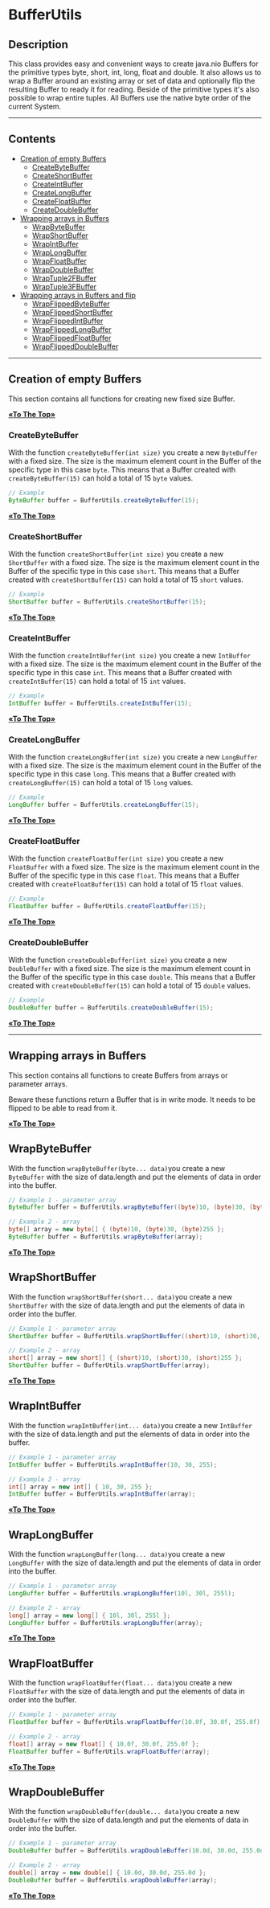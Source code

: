 # BufferUtils

## Description

This class provides easy and convenient ways to create java.nio Buffers for the primitive types byte, short, int, long, float and double. It also allows us to wrap a Buffer around an existing
array or set of data and optionally flip the resulting Buffer to ready it for reading. Beside of the primitive types it's also possible to wrap entire tuples. All Buffers use the native
byte order of the current System.

--- 

## Contents

* [Creation of empty Buffers](#creation-of-empty-buffers)
  * [CreateByteBuffer](#createbytebuffer)
  * [CreateShortBuffer](#createshortbuffer)
  * [CreateIntBuffer](#createintbuffer)
  * [CreateLongBuffer](#createlongbuffer)
  * [CreateFloatBuffer](#createfloatbuffer)
  * [CreateDoubleBuffer](#createdoublebuffer)
* [Wrapping arrays in Buffers](#wrapping-arrays-in-buffers)
  * [WrapByteBuffer](#wrapbytebuffer)
  * [WrapShortBuffer](#wrapshortbuffer)
  * [WrapIntBuffer](#wrapintbuffer)
  * [WrapLongBuffer](#wraplongbuffer)
  * [WrapFloatBuffer](#wrapfloatbuffer)
  * [WrapDoubleBuffer](#wrapdoublebuffer)
  * [WrapTuple2FBuffer](#wraptuple2fbuffer)
  * [WrapTuple3FBuffer](#wraptuple3fbuffer)
* [Wrapping arrays in Buffers and flip](#wrapping-arrays-in-buffers-and-flip)
  * [WrapFlippedByteBuffer](#wrapflippedbytebuffer)
  * [WrapFlippedShortBuffer](#wrapflippedshortbuffer)
  * [WrapFlippedIntBuffer](#wrapflippedintbuffer)
  * [WrapFlippedLongBuffer](#wrapflippedlongbuffer)
  * [WrapFlippedFloatBuffer](#wrapflippedfloatbuffer)
  * [WrapFlippedDoubleBuffer](#wrapflippeddoublebuffer)

---

## Creation of empty Buffers

This section contains all functions for creating new fixed size Buffer.

[**&laquo;To The Top&raquo;**](#)

### CreateByteBuffer

With the function `createByteBuffer(int size)` you create a new `ByteBuffer` with a fixed size.
The size is the maximum element count in the Buffer of the specific type in this case `byte`. This means that a Buffer created with `createByteBuffer(15)` can hold a total of 15 `byte` values.

```java
// Example
ByteBuffer buffer = BufferUtils.createByteBuffer(15);
```

[**&laquo;To The Top&raquo;**](#)

### CreateShortBuffer

With the function `createShortBuffer(int size)` you create a new `ShortBuffer` with a fixed size.
The size is the maximum element count in the Buffer of the specific type in this case `short`. This means that a Buffer created with `createShortBuffer(15)` can hold a total of 15 `short` values.

```java
// Example
ShortBuffer buffer = BufferUtils.createShortBuffer(15);
```

[**&laquo;To The Top&raquo;**](#)

### CreateIntBuffer

With the function `createIntBuffer(int size)` you create a new `IntBuffer` with a fixed size.
The size is the maximum element count in the Buffer of the specific type in this case `int`. This means that a Buffer created with `createIntBuffer(15)` can hold a total of 15 `int` values.

```java
// Example
IntBuffer buffer = BufferUtils.createIntBuffer(15);
```

[**&laquo;To The Top&raquo;**](#)

### CreateLongBuffer

With the function `createLongBuffer(int size)` you create a new `LongBuffer` with a fixed size.
The size is the maximum element count in the Buffer of the specific type in this case `long`. This means that a Buffer created with `createLongBuffer(15)` can hold a total of 15 `long` values.

```java
// Example
LongBuffer buffer = BufferUtils.createLongBuffer(15);
```

[**&laquo;To The Top&raquo;**](#)

### CreateFloatBuffer

With the function `createFloatBuffer(int size)` you create a new `FloatBuffer` with a fixed size.
The size is the maximum element count in the Buffer of the specific type in this case `float`. This means that a Buffer created with `createFloatBuffer(15)` can hold a total of 15 `float` values.

```java
// Example
FloatBuffer buffer = BufferUtils.createFloatBuffer(15);
```

[**&laquo;To The Top&raquo;**](#)

### CreateDoubleBuffer

With the function `createDoubleBuffer(int size)` you create a new `DoubleBuffer` with a fixed size.
The size is the maximum element count in the Buffer of the specific type in this case `double`. This means that a Buffer created with `createDoubleBuffer(15)` can hold a total of 15 `double` values.

```java
// Example
DoubleBuffer buffer = BufferUtils.createDoubleBuffer(15);
```

[**&laquo;To The Top&raquo;**](#)

---

## Wrapping arrays in Buffers

This section contains all functions to create Buffers from arrays or parameter arrays.

Beware these functions return a Buffer that is in write mode. It needs to be flipped to be able to read from it.

[**&laquo;To The Top&raquo;**](#)

## WrapByteBuffer

With the function `wrapByteBuffer(byte... data)`you create a new `ByteBuffer` with the size of data.length and put the elements of data in order into the buffer.

```java
// Example 1 - parameter array
ByteBuffer buffer = BufferUtils.wrapByteBuffer((byte)10, (byte)30, (byte)255);

// Example 2 - array
byte[] array = new byte[] { (byte)10, (byte)30, (byte)255 };
ByteBuffer buffer = BufferUtils.wrapByteBuffer(array);
```

[**&laquo;To The Top&raquo;**](#)

## WrapShortBuffer

With the function `wrapShortBuffer(short... data)`you create a new `ShortBuffer` with the size of data.length and put the elements of data in order into the buffer.

```java
// Example 1 - parameter array
ShortBuffer buffer = BufferUtils.wrapShortBuffer((short)10, (short)30, (short)255);

// Example 2 - array
short[] array = new short[] { (short)10, (short)30, (short)255 };
ShortBuffer buffer = BufferUtils.wrapShortBuffer(array);
```

[**&laquo;To The Top&raquo;**](#)

## WrapIntBuffer

With the function `wrapIntBuffer(int... data)`you create a new `IntBuffer` with the size of data.length and put the elements of data in order into the buffer.

```java
// Example 1 - parameter array
IntBuffer buffer = BufferUtils.wrapIntBuffer(10, 30, 255);

// Example 2 - array
int[] array = new int[] { 10, 30, 255 };
IntBuffer buffer = BufferUtils.wrapIntBuffer(array);
```

[**&laquo;To The Top&raquo;**](#)

## WrapLongBuffer

With the function `wrapLongBuffer(long... data)`you create a new `LongBuffer` with the size of data.length and put the elements of data in order into the buffer.

```java
// Example 1 - parameter array
LongBuffer buffer = BufferUtils.wrapLongBuffer(10l, 30l, 255l);

// Example 2 - array
long[] array = new long[] { 10l, 30l, 255l };
LongBuffer buffer = BufferUtils.wrapLongBuffer(array);
```

[**&laquo;To The Top&raquo;**](#)

## WrapFloatBuffer

With the function `wrapFloatBuffer(float... data)`you create a new `FloatBuffer` with the size of data.length and put the elements of data in order into the buffer.

```java
// Example 1 - parameter array
FloatBuffer buffer = BufferUtils.wrapFloatBuffer(10.0f, 30.0f, 255.0f);

// Example 2 - array
float[] array = new float[] { 10.0f, 30.0f, 255.0f };
FloatBuffer buffer = BufferUtils.wrapFloatBuffer(array);
```

[**&laquo;To The Top&raquo;**](#)

## WrapDoubleBuffer

With the function `wrapDoubleBuffer(double... data)`you create a new `DoubleBuffer` with the size of data.length and put the elements of data in order into the buffer.

```java
// Example 1 - parameter array
DoubleBuffer buffer = BufferUtils.wrapDoubleBuffer(10.0d, 30.0d, 255.0d);

// Example 2 - array
double[] array = new double[] { 10.0d, 30.0d, 255.0d };
DoubleBuffer buffer = BufferUtils.wrapDoubleBuffer(array);
```

[**&laquo;To The Top&raquo;**](#)